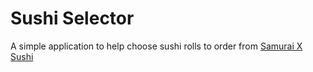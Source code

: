 # Sushi Selector

A simple application to help choose sushi rolls to order from [Samurai X Sushi](https://samuraixsushi.com/)
